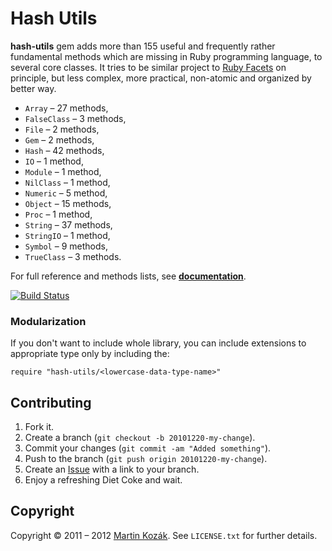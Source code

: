 Hash Utils
==========

**hash-utils** gem adds more than 155 useful and frequently rather 
fundamental methods which are missing in Ruby programming language, 
to several core classes. It tries to be similar project to 
[Ruby Facets][1] on principle, but less complex, more practical, 
non-atomic and organized by better way.

- `Array` &ndash; 27 methods,
- `FalseClass` &ndash; 3 methods,
- `File` &ndash; 2 methods,
- `Gem` &ndash; 2 methods,
- `Hash` &ndash; 42 methods,
- `IO` &ndash; 1 method,
- `Module` &ndash; 1 method,
- `NilClass` &ndash; 1 method,
- `Numeric` &ndash; 5 method,
- `Object` &ndash; 15 methods,
- `Proc` &ndash; 1 method,
- `String` &ndash; 37 methods,
- `StringIO` &ndash; 1 method,
- `Symbol` &ndash; 9 methods,
- `TrueClass` &ndash; 3 methods.

For full reference and methods lists, see **[documentation][3]**.

[![Build Status](https://secure.travis-ci.org/martinkozak/hash-utils.png)](http://travis-ci.org/martinkozak/hash-utils)

### Modularization

If you don't want to include whole library, you can include extensions 
to appropriate type only by including the:

    require "hash-utils/<lowercase-data-type-name>"
    
    
Contributing
------------

1. Fork it.
2. Create a branch (`git checkout -b 20101220-my-change`).
3. Commit your changes (`git commit -am "Added something"`).
4. Push to the branch (`git push origin 20101220-my-change`).
5. Create an [Issue][9] with a link to your branch.
6. Enjoy a refreshing Diet Coke and wait.


Copyright
---------

Copyright &copy; 2011 &ndash; 2012 [Martin Kozák][10]. See `LICENSE.txt` for
further details.

[1]: http://rubyworks.github.com/facets/
[2]: http://github.com/martinkozak/ruby-version
[3]: http://rubydoc.info/gems/hash-utils
[9]: http://github.com/martinkozak/hash-utils/issues
[10]: http://www.martinkozak.net/

